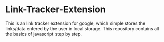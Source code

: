 # Link-Tracker-Extension
This is an link tracker extension for google, which simple stores the links/data entered by the user in local storage.
This repository contains all the basics of javascript step by step.
